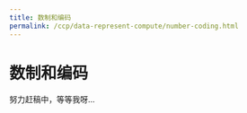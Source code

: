 ```yaml
---
title: 数制和编码
permalink: /ccp/data-represent-compute/number-coding.html
---
```


# 数制和编码

努力赶稿中，等等我呀...
